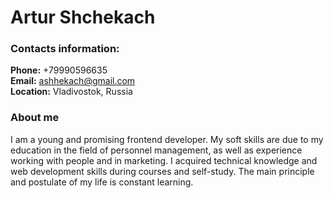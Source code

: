 # Artur Shchekach

### Contacts information:
**Phone:** +79990596635</br>
**Email:** ashhekach@gmail.com</br>
**Location:** Vladivostok, Russia

### About me
I am a young and promising frontend developer. My soft skills are due to my education in the field of personnel management, as well as experience working with people and in marketing. I acquired technical knowledge and web development skills during courses and self-study. The main principle and postulate of my life is constant learning.

